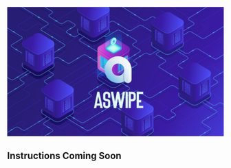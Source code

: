 <p align="center">
  <img src="https://raw.githubusercontent.com/ArisenIO/arisen-media/master/repo-headers/aswipe.png"/>
</p>


## Instructions Coming Soon
